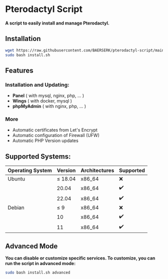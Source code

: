 # Pterodactyl Script

**A script to easily install and manage Pterodactyl.**

## Installation

```bash
wget https://raw.githubusercontent.com/BAERSERK/pterodactyl-script/main/install.sh
sudo bash install.sh
```

## Features

### Installation and Updating:
* **Panel** ( with mysql, nginx, php, ... )
* **Wings** ( with docker, mysql )
* **phpMyAdmin** ( with nginx, php, ... )

### More
* Automatic certificates from Let's Encrypt 
* Automatic configuration of Firewall (UFW)
* Automatic PHP Version updates 

## Supported Systems:

| Operating System | Version | Architectures | Supported          |
| ---------------- |---------| ------------- | ------------------ |
| Ubuntu           | ≤ 18.04   | x86_64        | :x:                |
|                  | 20.04   | x86_64        | :heavy_check_mark: |
|                  | 22.04   | x86_64        | :heavy_check_mark: |
| Debian           | ≤ 9       | x86_64        | :x:                |
|                  | 10      | x86_64        | :heavy_check_mark: |
|                  | 11      | x86_64        | :heavy_check_mark: |

## Advanced Mode

**You can disable or customize specific services. To customize, you can run the script in advanced mode:**

```bash
sudo bash install.sh advanced
```
